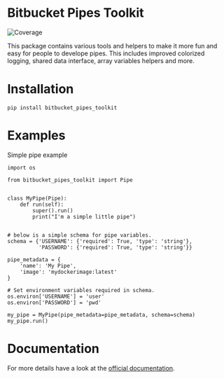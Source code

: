 Bitbucket Pipes Toolkit
=========

![Coverage](https://bitbucket.org/bitbucketpipelines/bitbucket-pipes-toolkit/downloads/coverage.svg)

This package contains various tools and helpers to make it more fun and easy for people to develope pipes. This includes improved colorized logging, shared data interface, array variables helpers and more.

Installation
============

`pip install bitbucket_pipes_toolkit`


Examples
========

Simple pipe example
```python3
import os

from bitbucket_pipes_toolkit import Pipe


class MyPipe(Pipe):
    def run(self):
        super().run()
        print("I'm a simple little pipe")


# below is a simple schema for pipe variables.
schema = {'USERNAME': {'required': True, 'type': 'string'},
          'PASSWORD': {'required': True, 'type': 'string'}}

pipe_metadata = {
    'name': 'My Pipe',
    'image': 'mydockerimage:latest'
}

# Set environment variables required in schema.
os.environ['USERNAME'] = 'user'
os.environ['PASSWORD'] = 'pwd'

my_pipe = MyPipe(pipe_metadata=pipe_metadata, schema=schema)
my_pipe.run()
```

Documentation
=============

For more details have a look at the [official documentation](https://bitbucket-pipes-toolkit.readthedocs.io).